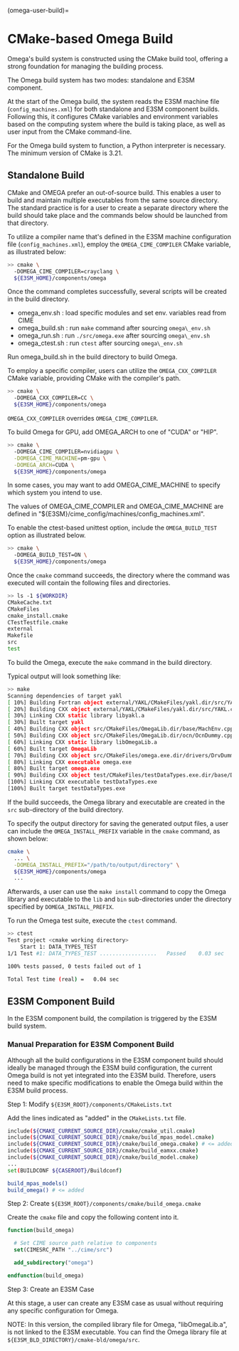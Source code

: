 (omega-user-build)=

# CMake-based Omega Build

Omega's build system is constructed using the CMake build tool,
offering a strong foundation for managing the building process.

The Omega build system has two modes: standalone and E3SM component.

At the start of the Omega build, the system reads the E3SM machine file
(`config_machines.xml`) for both standalone and E3SM component builds.
Following this, it configures CMake variables and environment variables
based on the computing system where the build is taking place, as well as
user input from the CMake command-line.

For the Omega build system to function, a Python interpreter is necessary.
The minimum version of CMake is 3.21.

## Standalone Build

CMake and OMEGA prefer an out-of-source build. This enables a user to build
and maintain multiple executables from the same source directory.
The standard practice is for a user to create a separate directory where
the build should take place and the commands below should be launched from
that directory.

To utilize a compiler name that's defined in the E3SM machine configuration
file (`config_machines.xml`), employ the `OMEGA_CIME_COMPILER` CMake variable,
as illustrated below:

```sh
>> cmake \
  -DOMEGA_CIME_COMPILER=crayclang \
  ${E3SM_HOME}/components/omega
```

Once the command completes successfully, several scripts will be created
in the build directory.

* omega\_env.sh   : load specific modules and set env. variables read from CIME
* omega\_build.sh : run `make` command after sourcing `omega\_env.sh`
* omega\_run.sh   : run `./src/omega.exe` after sourcing `omega\_env.sh`
* omega\_ctest.sh : run `ctest` after sourcing `omega\_env.sh`

Run omega\_build.sh in the build directory to build Omega.

To employ a specific compiler, users can utilize the `OMEGA_CXX_COMPILER`
CMake variable, providing CMake with the compiler's path.

```sh
>> cmake \
  -DOMEGA_CXX_COMPILER=CC \
  ${E3SM_HOME}/components/omega
```

`OMEGA_CXX_COMPILER` overrides `OMEGA_CIME_COMPILER`.

To build Omega for GPU, add OMEGA\_ARCH to one of "CUDA" or "HIP".

```sh
>> cmake \
  -DOMEGA_CIME_COMPILER=nvidiagpu \
  -DOMEGA_CIME_MACHINE=pm-gpu \
  -DOMEGA_ARCH=CUDA \
  ${E3SM_HOME}/components/omega
```
In some cases, you may want to add OMEGA\_CIME\_MACHINE to specify which
system you intend to use.

The values of OMEGA\_CIME\_COMPILER and OMEGA\_CIME\_MACHINE are defined in
"${E3SM}/cime\_config/machines/config\_machines.xml".

To enable the ctest-based unittest option, include the `OMEGA_BUILD_TEST`
option as illustrated below.

```sh
>> cmake \
  -DOMEGA_BUILD_TEST=ON \
  ${E3SM_HOME}/components/omega
```

Once the `cmake` command succeeds, the directory where the command was
executed will contain the following files and directories.

```sh
>> ls -1 ${WORKDIR}
CMakeCache.txt
CMakeFiles
cmake_install.cmake
CTestTestfile.cmake
external
Makefile
src
test
```

To build the Omega, execute the `make` command in the build directory.

Typical output will look something like:

```sh
>> make
Scanning dependencies of target yakl
[ 10%] Building Fortran object external/YAKL/CMakeFiles/yakl.dir/src/YAKL_gator_mod.F90.o
[ 20%] Building CXX object external/YAKL/CMakeFiles/yakl.dir/src/YAKL.cpp.o
[ 30%] Linking CXX static library libyakl.a
[ 30%] Built target yakl
[ 40%] Building CXX object src/CMakeFiles/OmegaLib.dir/base/MachEnv.cpp.o
[ 50%] Building CXX object src/CMakeFiles/OmegaLib.dir/ocn/OcnDummy.cpp.o
[ 60%] Linking CXX static library libOmegaLib.a
[ 60%] Built target OmegaLib
[ 70%] Building CXX object src/CMakeFiles/omega.exe.dir/drivers/DrvDummy.cpp.o
[ 80%] Linking CXX executable omega.exe
[ 80%] Built target omega.exe
[ 90%] Building CXX object test/CMakeFiles/testDataTypes.exe.dir/base/DataTypesTest.cpp.o
[100%] Linking CXX executable testDataTypes.exe
[100%] Built target testDataTypes.exe
```

If the build succeeds, the Omega library and executable are created in the
`src` sub-directory of the build directory.

To specify the output directory for saving the generated output files,
a user can include the `OMEGA_INSTALL_PREFIX` variable in the `cmake` command,
as shown below:

```sh
cmake \
  ... \
  -DOMEGA_INSTALL_PREFIX="/path/to/output/directory" \
  ${E3SM_HOME}/components/omega
  ...
```

Afterwards, a user can use the `make install` command to copy the Omega library
and executable to the `lib` and `bin` sub-directories under the directory
specified by `DOMEGA_INSTALL_PREFIX`.

To run the Omega test suite, execute the `ctest` command.

```sh
>> ctest
Test project <cmake working directory>
    Start 1: DATA_TYPES_TEST
1/1 Test #1: DATA_TYPES_TEST ..................   Passed    0.03 sec

100% tests passed, 0 tests failed out of 1

Total Test time (real) =   0.04 sec
```

## E3SM Component Build

In the E3SM component build, the compilation is triggered by
the E3SM build system.

### Manual Preparation for E3SM Component Build

Although all the build configurations in the E3SM component build
should ideally be managed through the E3SM build configuration,
the current Omega build is not yet integrated into the E3SM build.
Therefore, users need to make specific modifications to enable
the Omega build within the E3SM build process.

Step 1: Modify `${E3SM_ROOT}/components/CMakeLists.txt`

Add the lines indicated as "added" in the `CMakeLists.txt` file.

```bash
include(${CMAKE_CURRENT_SOURCE_DIR}/cmake/cmake_util.cmake)
include(${CMAKE_CURRENT_SOURCE_DIR}/cmake/build_mpas_model.cmake)
include(${CMAKE_CURRENT_SOURCE_DIR}/cmake/build_omega.cmake) # <= added
include(${CMAKE_CURRENT_SOURCE_DIR}/cmake/build_eamxx.cmake)
include(${CMAKE_CURRENT_SOURCE_DIR}/cmake/build_model.cmake)
...
set(BUILDCONF ${CASEROOT}/Buildconf)

build_mpas_models()
build_omega() # <= added
```

Step 2: Create `${E3SM_ROOT}/components/cmake/build_omega.cmake`

Create the `cmake` file and copy the following content into it.

```cmake
function(build_omega)

  # Set CIME source path relative to components
  set(CIMESRC_PATH "../cime/src")

  add_subdirectory("omega")

endfunction(build_omega)
```

Step 3: Create an E3SM Case

At this stage, a user can create any E3SM case as usual without
requiring any specific configuration for Omega.

NOTE: In this version, the compiled library file for Omega,
"libOmegaLib.a", is not linked to the E3SM executable. You can
find the Omega library file at `${E3SM_BLD_DIRECTORY}/cmake-bld/omega/src`.
